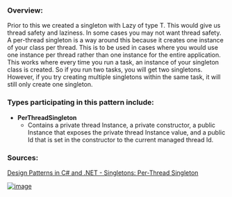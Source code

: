 ### Overview:

Prior to this we created a singleton with Lazy of type T. This would give us thread safety and laziness. In some cases you may not want thread safety. A per-thread singleton is a way around this because it creates one instance of your class per thread. This is to be used in cases where you would use one instance per thread rather than one instance for the entire application. This works where every time you run a task, an instance of your singleton class is created. So if you run two tasks, you will get two singletons. However, if you try creating multiple singletons within the same task, it will still only create one singleton.

### Types participating in this pattern include:

- **PerThreadSingleton**
	- Contains a private thread Instance, a private constructor, a public Instance that exposes the private thread Instance value, and a public Id that is set in the constructor to the current managed thread Id.

### Sources:
[Design Patterns in C# and .NET - Singletons: Per-Thread Singleton](https://www.udemy.com/course/design-patterns-csharp-dotnet/)

[![image](https://github.com/nicholasrwx/GangOfFourPatterns/blob/main/Imgs/back-arrow_1f519.png)](https://github.com/nicholasrwx/GangOfFourPatterns/tree/main)